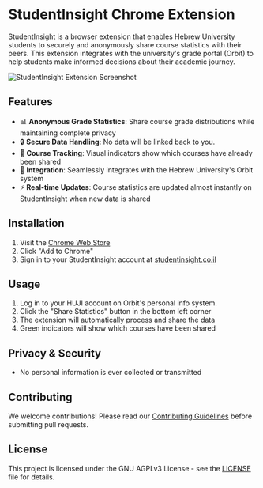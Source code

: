 # StudentInsight Chrome Extension

StudentInsight is a browser extension that enables Hebrew University students to securely and anonymously share course statistics with their peers. This extension integrates with the university's grade portal (Orbit) to help students make informed decisions about their academic journey.

![StudentInsight Extension Screenshot](https://studentinsight.co.il/extension-screenshot.png)

## Features

- 📊 **Anonymous Grade Statistics**: Share course grade distributions while maintaining complete privacy
- 🔒 **Secure Data Handling**: No data will be linked back to you.
- 🎯 **Course Tracking**: Visual indicators show which courses have already been shared
- 🚀 **Integration**: Seamlessly integrates with the Hebrew University's Orbit system
- ⚡ **Real-time Updates**: Course statistics are updated almost instantly on StudentInsight when new data is shared

## Installation

1. Visit the [Chrome Web Store](https://chromewebstore.google.com/detail/studentinsight/bdhmnmjakahnomammapgdgdkidnfbiia)
2. Click "Add to Chrome"
3. Sign in to your StudentInsight account at [studentinsight.co.il](https://studentinsight.co.il)

## Usage

1. Log in to your HUJI account on Orbit's personal info system.
2. Click the "Share Statistics" button in the bottom left corner
3. The extension will automatically process and share the data
4. Green indicators will show which courses have been shared

## Privacy & Security

- No personal information is ever collected or transmitted

## Contributing

We welcome contributions! Please read our [Contributing Guidelines](CONTRIBUTING.md) before submitting pull requests.

## License

This project is licensed under the GNU AGPLv3 License - see the [LICENSE](LICENSE) file for details.

